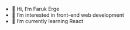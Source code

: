 - 👋 Hi, I’m Faruk Erge
- 👀 I’m interested in front-end web development
- 🌱 I’m currently learning React 

<!---
farukerge/farukerge is a ✨ special ✨ repository because its `README.md` (this file) appears on your GitHub profile.
You can click the Preview link to take a look at your changes.
--->
